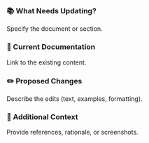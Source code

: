 ### 📚 What Needs Updating?
Specify the document or section.

### 🔗 Current Documentation
Link to the existing content.

### ✏️ Proposed Changes
Describe the edits (text, examples, formatting).

### 📝 Additional Context
Provide references, rationale, or screenshots.
